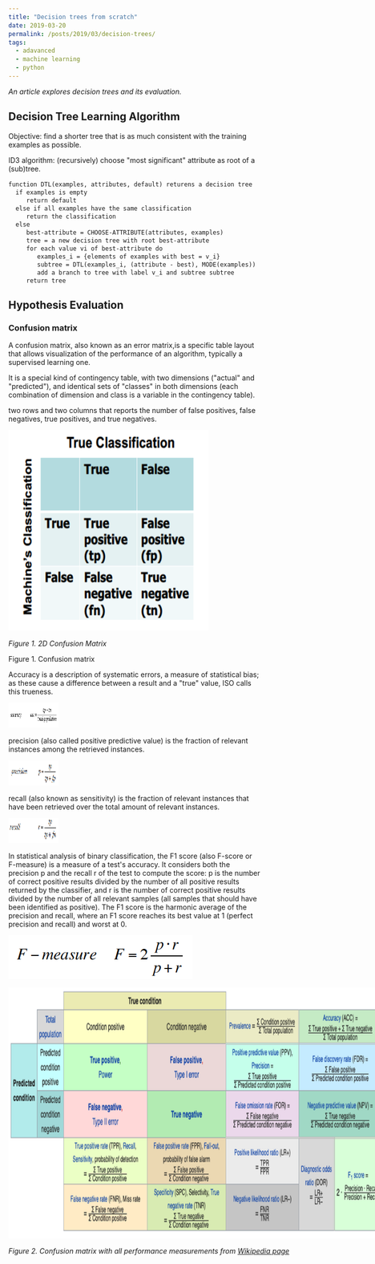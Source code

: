 ```yaml
---
title: "Decision trees from scratch"
date: 2019-03-20
permalink: /posts/2019/03/decision-trees/
tags:
  - adavanced
  - machine learning
  - python
---
```


_An article explores decision trees and its evaluation._


## Decision Tree Learning Algorithm
Objective: find a shorter tree that is as much consistent with the training examples as possible.

ID3 algorithm: (recursively) choose "most significant" attribute as root of a (sub)tree.
```
function DTL(examples, attributes, default) returens a decision tree
  if examples is empty 
     return default
  else if all examples have the same classification 
     return the classification
  else 
     best-attribute = CHOOSE-ATTRIBUTE(attributes, examples)
     tree = a new decision tree with root best-attribute
     for each value vi of best-attribute do
        examples_i = {elements of examples with best = v_i}
        subtree = DTL(examples_i, (attribute - best), MODE(examples))
        add a branch to tree with label v_i and subtree subtree
     return tree
```

## Hypothesis Evaluation
### Confusion matrix
A confusion matrix, also known as an error matrix,is a specific table layout that allows visualization of the performance of an algorithm, typically a supervised learning one.

It is a special kind of contingency table, with two dimensions ("actual" and "predicted"), and identical sets of "classes" in both dimensions (each combination of dimension and class is a variable in the contingency table).

two rows and two columns that reports the number of false positives, false negatives, true positives, and true negatives. 


<div class="wp-caption aligncenter" style="width: 400px; border: 0;">
  <p>
    <img class="aligncenter" src="/images/confusionmatrix2D.png" width="400" height="400" />
  </p>
  <p class="wp-caption-text">
    <em>Figure 1. 2D Confusion Matrix</em>
  </p>
</div>

Figure 1. Confusion matrix

Accuracy is a description of systematic errors, a measure of statistical bias; as these cause a difference between a result and a "true" value, ISO calls this trueness.

<div class="wp-caption aligncenter" style="width: 100px; border: 0;">
  <p>
    <img class="aligncenter" src="/images/eq0.png" width="100" height="50" />
  </p>
</div>

precision (also called positive predictive value) is the fraction of relevant instances among the retrieved instances.

<div class="wp-caption aligncenter" style="width: 100px; border: 0;">
  <p>
    <img class="aligncenter" src="/images/eq1.png" width="100" height="50" />
  </p>
</div>
recall (also known as sensitivity) is the fraction of relevant instances that have been retrieved over the total amount of relevant instances.

<div class="wp-caption aligncenter" style="width: 100px; border: 0;">
  <p>
    <img class="aligncenter" src="/images/eq2.png" width="100" height="50" />
  </p>
</div>


In statistical analysis of binary classification, the F1 score (also F-score or F-measure) is a measure of a test's accuracy. It considers both the precision p and the recall r of the test to compute the score: p is the number of correct positive results divided by the number of all positive results returned by the classifier, and r is the number of correct positive results divided by the number of all relevant samples (all samples that should have been identified as positive). The F1 score is the harmonic average of the precision and recall, where an F1 score reaches its best value at 1 (perfect precision and recall) and worst at 0.

![eq3](https://github.com/julianwangnwu/julianwangnwu.github.io/blob/master/images/eq3.png)

<div class="wp-caption aligncenter" style="width: 750px; border: 0;">
  <p>
    <img class="aligncenter" src="/images/ConfusionMatrix.png" width="750" height="500" />
  </p>
  
  <p class="wp-caption-text">
    <em>Figure 2. Confusion matrix with all performance measurements from <a href="https://en.wikipedia.org/wiki/Confusion_matrix">Wikipedia page</a></em>
  </p>
</div>

